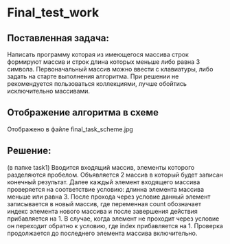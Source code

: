 # Final_test_work

## Поставленная задача:
Написать программу которая из имеющегося массива строк формируют массив и строк длина которых меньше либо равна 3 символа. Первоначальный массив можно ввести с клавиатуры, либо задать на старте выполнения алгоритма. При решении не рекомендуется пользоваться коллекциями, лучше обойтись исключительно массивами.
## Отображение алгоритма в схеме 
Отображено в файле final_task_scheme.jpg
## Решение:
(в папке task1) Вводится входящий массив, элементы которого разделяются пробелом. Объявляется 2 массив в который будет записан конечный результат. Далее каждый элемент входящего массива проверяется на соответствие условию: длинна элемента массива меньше или равна 3. После прохода через условие данный элемент записывается в новый массив, где переменная count обозначает индекс элемента нового массива и после завершения действия прибавляется на 1. В случае, когда элемент не проходит через условие он переходит обратно к условию, где index прибавляется на 1. Проверка продолжается до последнего элемента массива включительно.
